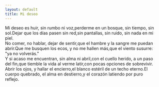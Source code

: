 ```yaml
---
layout: default
title: Mi deseo
---
```




Mi deseo es huir, sin rumbo ni voz,perderme en un bosque, sin tiempo, sin sol.Dejar que los días pasen sin red,sin pantallas, sin ruido, sin nada en mi piel.  
No comer, no hablar, dejar de sentir,que el hambre y la sangre me puedan abrir.Que me busquen los ecos, y no me hallen más,que el viento susurre: "ya no volverás."  
Y si acaso me encuentran, sin alma ni abril,con el cuello herido, a un paso del fin,que tiemble la vida al verme latir,con pocas opciones de sobrevivir.  
Abrir los ojos, y hallar el encierro,el blanco estéril de un techo eterno.El cuerpo quebrado, el alma en destierro,y el corazón latiendo por puro reflejo.
